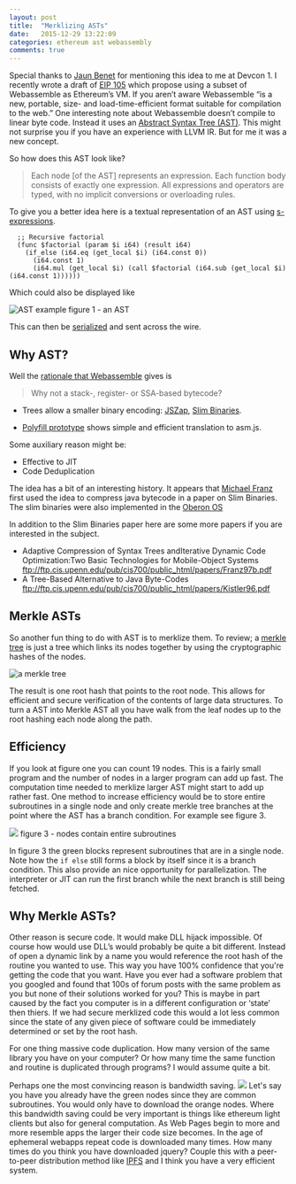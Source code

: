 ```yaml
---
layout: post
title:  "Merklizing ASTs"
date:   2015-12-29 13:22:09
categories: ethereum ast webassembly
comments: true
---
```

Special thanks to [Jaun Benet](http://juan.benet.ai/) for mentioning this idea to me at Devcon 1. I recently wrote a draft of [EIP 105](https://github.com/ethereum/EIPs/issues/48) which propose using a subset of Webassemble as Ethereum’s VM. If you aren’t aware Webassemble  “is a new, portable, size- and load-time-efficient format suitable for compilation to the web.”   One interesting note about Webassemble doesn’t compile to linear byte code. Instead it uses an  [Abstract Syntax Tree (AST)](https://en.wikipedia.org/wiki/Abstract_syntax_tree). This might not surprise you if you have an experience with LLVM IR. But for me it was a new concept. 

So how does this AST look like?

>Each node [of the AST] represents an expression. Each function body consists of exactly one expression. All expressions and operators are typed, with no implicit conversions or overloading rules.

To give you a better idea here is a textual representation of an AST using [s-expressions](https://en.wikipedia.org/wiki/S-expression).

```
  ;; Recursive factorial
  (func $factorial (param $i i64) (result i64)
    (if_else (i64.eq (get_local $i) (i64.const 0))
      (i64.const 1)
      (i64.mul (get_local $i) (call $factorial (i64.sub (get_local $i) (i64.const 1))))))
```

Which could also be displayed like

![AST example](https://raw.githubusercontent.com/wanderer/wanderer.github.io/master/_posts/images/Merklizing%20ASTs.svg)
figure 1 - an AST

This can then be [serialized](https://github.com/WebAssembly/design/blob/master/BinaryEncoding.md#serialized-ast) and sent across the wire.

## Why AST?
Well the [rationale that Webassemble](https://github.com/WebAssembly/design/blob/master/Rationale.md) gives is 

>Why not a stack-, register- or SSA-based bytecode?
* Trees allow a smaller binary encoding: [JSZap][], [Slim Binaries][].
* [Polyfill prototype][] shows simple and efficient translation to asm.js.

  [JSZap]: https://research.microsoft.com/en-us/projects/jszap/
  [Slim Binaries]: https://citeseerx.ist.psu.edu/viewdoc/summary?doi=10.1.1.108.1711
  [Polyfill prototype]: https://github.com/WebAssembly/polyfill-prototype-1

Some auxiliary reason might be:
* Effective to JIT 
* Code Deduplication

The idea has a bit of an interesting history. It appears that [Michael Franz](http://www.michaelfranz.com/) first used the idea to compress java bytecode in a paper on Slim Binaries. The slim binaries were also implemented in the [Oberon OS](https://en.wikipedia.org/wiki/Oberon_(operating_system))

In addition to the Slim Binaries paper here are some more papers if you are interested in the subject.
* Adaptive Compression of Syntax Trees andIterative Dynamic Code Optimization:Two Basic Technologies for Mobile-Object Systems ftp://ftp.cis.upenn.edu/pub/cis700/public_html/papers/Franz97b.pdf
* A Tree-Based Alternative to Java Byte-Codes ftp://ftp.cis.upenn.edu/pub/cis700/public_html/papers/Kistler96.pdf

## Merkle ASTs
So another fun thing to do with AST is to merklize them. To review; a [merkle tree](https://en.wikipedia.org/wiki/Merkle_tree) is just a tree which links its nodes together by using the cryptographic hashes of the nodes.  

![a merkle tree](https://upload.wikimedia.org/wikipedia/commons/9/95/Hash_Tree.svg)

The result is one root hash that points to the root node. This allows for efficient and secure verification of the contents of large data structures.  To turn a AST into Merkle AST all you have walk from the leaf nodes up to the root hashing each node along the path. 

## Efficiency 
If you look at figure one you can count 19 nodes. This is a fairly small program and the number of nodes in a larger program can add up fast. The computation time needed to merklize larger AST might start to add up rather fast. One method to increase efficiency would be to store entire subroutines in a single node and only create merkle tree branches at the point where the AST has a branch condition. For example see figure 3.

![](https://raw.githubusercontent.com/wanderer/wanderer.github.io/master/_posts/images/Merklizing%20ASTs-grouping.svg)
figure 3 - nodes contain entire subroutines

In figure 3 the green blocks represent subroutines that are in a single node. Note how the `if else` still forms a block by itself since it is a branch condition. This also provide an nice opportunity for parallelization. The interpreter or JIT can run the first branch while the next branch is still being fetched.  

## Why Merkle ASTs?

Other reason is secure code. It would make DLL hijack impossible. Of course how would use DLL’s would probably be quite a bit different. Instead of open a dynamic link by a name you would reference the root hash of the routine you wanted to use. This way you have 100% confidence that you're getting the code that you want. Have you ever had a software problem that you googled and found that 100s of forum posts with the same problem as you but none of their solutions worked for you? This is maybe in part caused by the fact you computer is in a different configuration or ‘state’ then thiers. If we had secure merklized code this would a lot less common since the state of any given piece of software could be immediately determined or set by the root hash.

For one thing massive code duplication. How many version of the same library you have on your computer? Or how many time the same function and routine is duplicated through programs? I would assume quite a bit. 

Perhaps one the most convincing reason is bandwidth saving. 
![](https://github.com/wanderer/wanderer.github.io/blob/master/_posts/images/Merklizing%20ASTs-bandwidth.svg)
Let's say you have you already have the green nodes since they are common subroutines. You would only have to download the orange nodes. Where this bandwidth saving could be very important is things like ethereum light clients but also for general computation. As Web Pages begin to more and more resemble apps the larger their code size becomes. In the age of ephemeral webapps repeat code is downloaded many times. How many times do you think you have downloaded jquery? Couple this with a peer-to-peer distribution method like [IPFS](https://ipfs.io/) and I think you have a very efficient system.

